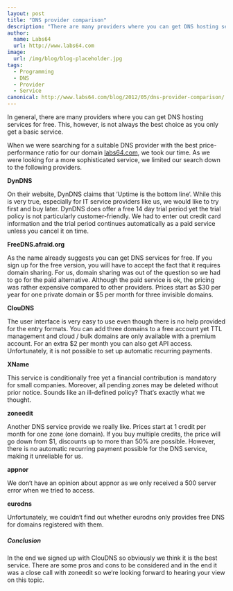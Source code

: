 ```yaml
---
layout: post
title: "DNS provider comparison"
description: "There are many providers where you can get DNS hosting services for free"
author:
  name: Labs64
  url: http://www.labs64.com
image:
  url: /img/blog/blog-placeholder.jpg
tags:
  - Programming
  - DNS
  - Provider
  - Service
canonical: http://www.labs64.com/blog/2012/05/dns-provider-comparison/
---
```


In general, there are many providers where you can get DNS hosting services for free. This, however, is not always the best choice as you only get a basic service.

When we were searching for a suitable DNS provider with the best price-performance ratio for our domain [labs64.com](http://www.labs64.com "Labs64 - Innovations delivered"), we took our time. As we were looking for a more sophisticated service, we limited our search down to the following providers.

**DynDNS**

On their website, DynDNS claims that ‘Uptime is the bottom line‘. While this is very true, especially for IT service providers like us, we would like to try first and buy later. DynDNS does offer a free 14 day trial period yet the trial policy is not particularly customer-friendly. We had to enter out credit card information and the trial period continues automatically as a paid service unless you cancel it on time.

**FreeDNS.afraid.org**

As the name already suggests you can get DNS services for free. If you sign up for the free version, you will have to accept the fact that it requires domain sharing. For us, domain sharing was out of the question so we had to go for the paid alternative. Although the paid service is ok, the pricing was rather expensive compared to other providers. Prices start as $30 per year for one private domain or $5 per month for three invisible domains.

**ClouDNS**

The user interface is very easy to use even though there is no help provided for the entry formats. You can add three domains to a free account yet TTL management and cloud / bulk domains are only available with a premium account. For an extra $2 per month you can also get API access. Unfortunately, it is not possible to set up automatic recurring payments.

**XName**

This service is conditionally free yet a financial contribution is mandatory for small companies. Moreover, all pending zones may be deleted without prior notice. Sounds like an ill-defined policy? That‘s exactly what we thought.

**zoneedit**

Another DNS service provide we really like. Prices start at 1 credit per month for one zone (one domain). If you buy multiple credits, the price will go down from $1, discounts up to more than 50% are possible. However, there is no automatic recurring payment possible for the DNS service, making it unreliable for us.

**appnor**

We don‘t have an opinion about appnor as we only received a 500 server error when we tried to access.

**eurodns**

Unfortunately, we couldn‘t find out whether eurodns only provides free DNS for domains registered with them.

##### Conclusion

In the end we signed up with ClouDNS so obviously we think it is the best service. There are some pros and cons to be considered and in the end it was a close call with zoneedit so we‘re looking forward to hearing your view on this topic.
